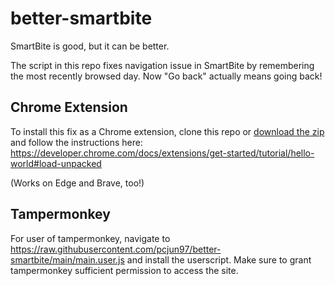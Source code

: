 # better-smartbite

SmartBite is good, but it can be better.

The script in this repo fixes navigation issue in SmartBite by remembering the most recently browsed day.
Now "Go back" actually means going back!

## Chrome Extension

To install this fix as a Chrome extension,
clone this repo or [download the zip](https://github.com/pcjun97/better-smartbite/archive/refs/tags/v1.0.0.zip)
and follow the instructions here:
https://developer.chrome.com/docs/extensions/get-started/tutorial/hello-world#load-unpacked

(Works on Edge and Brave, too!)

## Tampermonkey

For user of tampermonkey, navigate to
https://raw.githubusercontent.com/pcjun97/better-smartbite/main/main.user.js
and install the userscript. Make sure to grant tampermonkey sufficient permission to access the site.
